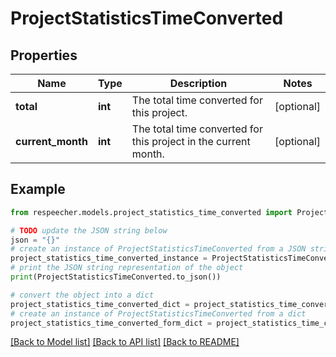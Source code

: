 # ProjectStatisticsTimeConverted


## Properties

Name | Type | Description | Notes
------------ | ------------- | ------------- | -------------
**total** | **int** | The total time converted for this project. | [optional] 
**current_month** | **int** | The total time converted for this project in the current month. | [optional] 

## Example

```python
from respeecher.models.project_statistics_time_converted import ProjectStatisticsTimeConverted

# TODO update the JSON string below
json = "{}"
# create an instance of ProjectStatisticsTimeConverted from a JSON string
project_statistics_time_converted_instance = ProjectStatisticsTimeConverted.from_json(json)
# print the JSON string representation of the object
print(ProjectStatisticsTimeConverted.to_json())

# convert the object into a dict
project_statistics_time_converted_dict = project_statistics_time_converted_instance.to_dict()
# create an instance of ProjectStatisticsTimeConverted from a dict
project_statistics_time_converted_form_dict = project_statistics_time_converted.from_dict(project_statistics_time_converted_dict)
```
[[Back to Model list]](../README.md#documentation-for-models) [[Back to API list]](../README.md#documentation-for-api-endpoints) [[Back to README]](../README.md)


